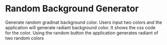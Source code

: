 # Random Background Generator

Generate random gradinat background color. Users input two colors and the application will generate radiant background color. It shows the css code for the color. Using the random button the application generates radiant of two random colors
